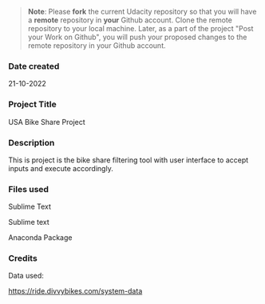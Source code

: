 >**Note**: Please **fork** the current Udacity repository so that you will have a **remote** repository in **your** Github account. Clone the remote repository to your local machine. Later, as a part of the project "Post your Work on Github", you will push your proposed changes to the remote repository in your Github account.

### Date created

21-10-2022

### Project Title

USA Bike Share Project

### Description

This is project is the bike share filtering tool with user interface to accept inputs and execute accordingly.

### Files used

Sublime Text

Sublime text

Anaconda Package

### Credits

Data used:

https://ride.divvybikes.com/system-data


